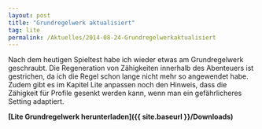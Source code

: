 ```yaml
---
layout: post
title: "Grundregelwerk aktualisiert"
tag: lite
permalink: /Aktuelles/2014-08-24-Grundregelwerkaktualisiert
---
```


<img class="floatleft" alt="" src="{{ site.baseurl }}/assets/pics/lite/titel/grw-spieltest-tn.png"/>Nach dem heutigen Spieltest habe ich wieder etwas am Grundregelwerk geschraubt. Die Regeneration von Zähigkeiten innerhalb des Abenteuers ist gestrichen, da ich die Regel schon lange nicht mehr so angewendet habe. Zudem gibt es im Kapitel Lite anpassen noch den Hinweis, dass die Zähigkeit für Profile gesenkt werden kann, wenn man ein gefährlicheres Setting adaptiert.

**[Lite Grundregelwerk herunterladen]({{ site.baseurl }}/Downloads)**


